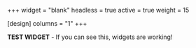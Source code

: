 +++
widget = "blank"
headless = true
active = true
weight = 15

[design]
  columns = "1"
+++

**TEST WIDGET** - If you can see this, widgets are working!